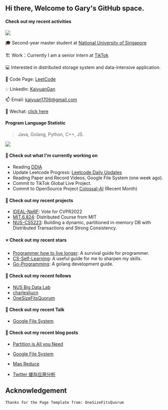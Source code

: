 ## Hi there, Welcome to Gary's GitHub space.

#### Check out my recent activities

<a href="https://github.com/anuraghazra/github-readme-stats">
  <img align="center" src="https://github-readme-stats.vercel.app/api?username=GaryGky&?count_private=true&show_icons=true&&theme=synthwave" />
</a>

🎓 Second-year master student at [National University of Singapore](https://www.nus.edu.sg/)

🏗 Work：Currently I am a senior intern at [TikTok](https://www.tiktok.com/)

💻 Interested in distributed storage system and data-intensive application.

🌋 Code Page: [LeetCode](https://leetcode-cn.com/u/kaiyuan_nus/)

💡 LinkedIn: [KaiyuanGan](https://www.linkedin.com/in/kaiyuangan/)

📫 Email: [kaiyuan1706@gmail.com](kaiyuan1706@gmail.com)

💬 Wechat: [click here](https://github.com/GaryGky/IDEAL-NeRF/blob/master/wechat.jpg)

#### Program Language Statistic

> Java, Golang, Python, C++, JS.

<a href="https://github.com/anuraghazra/convoychat">
  <img align="center" src="https://github-readme-stats.vercel.app/api/top-langs/?username=GaryGky" />
</a>

#### 👷 Check out what I'm currently working on

- Reading [DDIA](https://dataintensive.net/)
- Update Leetcode Progress: [Leetcode Daily Updates](https://github.com/GaryGky/leetcode-update)
- Reading Paper and Record Videos, Google File System (one week ago).
- Commit to TikTok Global Live Project.
- Commit to OpenSource Project [Colossal-AI](https://github.com/hpcaitech/ColossalAI) (Recent Month)

#### 🌱 Check out my recent projects

- [IDEAL-NeRF](https://github.com/GaryGky/IDEAL-NeRF): Vote for CVPR2022
- [MIT.6.824](https://github.com/GaryGky/MIT6.824): Distributed Course from MIT
- [NUS-CS5223](https://github.com/GaryGky/cs5223-labs): Building a dynamic, partitioned in-memory DB with Distributed Transactions and Strong Consistency.

#### ⭐ Check out my recent stars

- [Programmer how to live longer](https://github.com/geekan/HowToLiveLonger): A survival guide for programmer.
- [CS-Self-Learning](https://github.com/PKUFlyingPig/cs-self-learning): A useful guide for me to sharpen my skills.
- [Go-Programming](https://github.com/draveness/website): A golang development guide. 

#### 👯 Check out my recent follows

- [NUS Big Data Lab](https://github.com/thulab)
- [charlesliucn](https://github.com/charlesliucn)
- [OneSizeFitsQuorum](https://github.com/OneSizeFitsQuorum)

#### 🔨 Check out my recent Talk

- [Google File System](https://drive.google.com/file/d/14vcHTjZV4cnQene2GzecY0gizOrzEnaA/view?usp=sharing)

#### 📜 Check out my recent blog posts

- [Partition is All you Need](https://lo845xqmx7.feishu.cn/docs/doccn7ps0hMiJoJIw4DmRWn4HUd)

- [Google File System](https://lo845xqmx7.feishu.cn/docs/doccncmo8iqkFFn424B8lZd44gh)
- [Map Reduce](https://lo845xqmx7.feishu.cn/docs/doccnOSf3ldikYI6JOgdn5B6Gac)
- [Twitter 缓存应用分析](https://lo845xqmx7.feishu.cn/docs/doccn329gaovix2csddT3FXFzvb)

## Acknowledgement

```shell
Thanks for the Page Template from: OneSizeFitsQuorum
```
